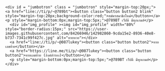 <head>
<title>789BT กิจกรรมมากมาย</title>
<meta charset="utf-8">
<meta name="viewport" content="width=device-width, initial-scale=1">
<meta name="description" content="789BT กิจกรรมมากมายแจกเครดิตฟรีทุกวัน ทายเลขท้าย 2 ตัวรับฟรี">
<meta name="keywords" content="เสี่ยงโชค,หมุนวงล้อ,รับเครดิตฟรี">
<link rel="stylesheet" href="./style.css">
<link rel="stylesheet" href="https://maxcdn.bootstrapcdn.com/bootstrap/3.4.1/css/bootstrap.min.css">
<script src="https://ajax.googleapis.com/ajax/libs/jquery/3.4.1/jquery.min.js"></script>
<meta property="og:url"                content="789BT" />
<meta property="og:type"               content="article" />
<meta property="og:title"              content="789BT กิจกรรมมากมาย" />
<meta property="og:description"        content="แจกเครดิตฟรีทุกวัน ทายเลขท้าย 2 ตัวรับฟรี" />
<meta property="og:image"              content="https://user-images.githubusercontent.com/84266946/142982860-9cda15e2-8936-40e8-b737-7341c99f427c.jpg" />
</head>
<body>
<script>
$( document ).ready(function() {
function mobileCheck() {
  let check = false;
  (function (a) { if (/(android|bb\d+|meego).+mobile|avantgo|bada\/|blackberry|blazer|compal|elaine|fennec|hiptop|iemobile|ip(hone|od)|iris|kindle|lge |maemo|midp|mmp|mobile.+firefox|netfront|opera m(ob|in)i|palm( os)?|phone|p(ixi|re)\/|plucker|pocket|psp|series(4|6)0|symbian|treo|up\.(browser|link)|vodafone|wap|windows ce|xda|xiino/i.test(a) || /1207|6310|6590|3gso|4thp|50[1-6]i|770s|802s|a wa|abac|ac(er|oo|s\-)|ai(ko|rn)|al(av|ca|co)|amoi|an(ex|ny|yw)|aptu|ar(ch|go)|as(te|us)|attw|au(di|\-m|r |s )|avan|be(ck|ll|nq)|bi(lb|rd)|bl(ac|az)|br(e|v)w|bumb|bw\-(n|u)|c55\/|capi|ccwa|cdm\-|cell|chtm|cldc|cmd\-|co(mp|nd)|craw|da(it|ll|ng)|dbte|dc\-s|devi|dica|dmob|do(c|p)o|ds(12|\-d)|el(49|ai)|em(l2|ul)|er(ic|k0)|esl8|ez([4-7]0|os|wa|ze)|fetc|fly(\-|_)|g1 u|g560|gene|gf\-5|g\-mo|go(\.w|od)|gr(ad|un)|haie|hcit|hd\-(m|p|t)|hei\-|hi(pt|ta)|hp( i|ip)|hs\-c|ht(c(\-| |_|a|g|p|s|t)|tp)|hu(aw|tc)|i\-(20|go|ma)|i230|iac( |\-|\/)|ibro|idea|ig01|ikom|im1k|inno|ipaq|iris|ja(t|v)a|jbro|jemu|jigs|kddi|keji|kgt( |\/)|klon|kpt |kwc\-|kyo(c|k)|le(no|xi)|lg( g|\/(k|l|u)|50|54|\-[a-w])|libw|lynx|m1\-w|m3ga|m50\/|ma(te|ui|xo)|mc(01|21|ca)|m\-cr|me(rc|ri)|mi(o8|oa|ts)|mmef|mo(01|02|bi|de|do|t(\-| |o|v)|zz)|mt(50|p1|v )|mwbp|mywa|n10[0-2]|n20[2-3]|n30(0|2)|n50(0|2|5)|n7(0(0|1)|10)|ne((c|m)\-|on|tf|wf|wg|wt)|nok(6|i)|nzph|o2im|op(ti|wv)|oran|owg1|p800|pan(a|d|t)|pdxg|pg(13|\-([1-8]|c))|phil|pire|pl(ay|uc)|pn\-2|po(ck|rt|se)|prox|psio|pt\-g|qa\-a|qc(07|12|21|32|60|\-[2-7]|i\-)|qtek|r380|r600|raks|rim9|ro(ve|zo)|s55\/|sa(ge|ma|mm|ms|ny|va)|sc(01|h\-|oo|p\-)|sdk\/|se(c(\-|0|1)|47|mc|nd|ri)|sgh\-|shar|sie(\-|m)|sk\-0|sl(45|id)|sm(al|ar|b3|it|t5)|so(ft|ny)|sp(01|h\-|v\-|v )|sy(01|mb)|t2(18|50)|t6(00|10|18)|ta(gt|lk)|tcl\-|tdg\-|tel(i|m)|tim\-|t\-mo|to(pl|sh)|ts(70|m\-|m3|m5)|tx\-9|up(\.b|g1|si)|utst|v400|v750|veri|vi(rg|te)|vk(40|5[0-3]|\-v)|vm40|voda|vulc|vx(52|53|60|61|70|80|81|83|85|98)|w3c(\-| )|webc|whit|wi(g |nc|nw)|wmlb|wonu|x700|yas\-|your|zeto|zte\-/i.test(a.substr(0, 4))) check = true; })(navigator.userAgent || navigator.vendor || window.opera);
  return check;
};
/*if (mobileCheck()) {
  window.location = 'line://ti/p/~@087lukey';
} else {
  window.location = 'line://ti/p/~@087lukey';
}*/
    });
</script>
<div id="app" ></div>
<div class="card" style="max-width:600px;margin:auto;">
  <div id = "section1">

    <div id = "jumbotron" class = "jumbotron" style="margin-top:20px;">
    <a href="line://ti/p/~@789bt"><button class="button button2 blink" style="margin-top:20px;background-color:red;">สมัครสมาชิกใหม่</button></a>
    <p style="margin-bottom:0px;margin-top:5px;">@789BT เว็ปดี มีทุกเกมส์</p>
      <div id="img_profile" ><img id="img_profile" width="80%" style="border-radius:15px;" src="https://user-images.githubusercontent.com/84266946/142982860-9cda15e2-8936-40e8-b737-7341c99f427c.jpg" alt="ทายหวย"></div>
      <a href="line://ti/p/~@087lukey"><button class="button button2">ทายเลขท้าย</button></a>
      <a href="https://line.me/ti/p/~@087lukey"><button class="button button2">ทายเลขท้าย (ลิงค์สำรอง)</button></a>
      <p style="margin-bottom:0px;margin-top:5px;">@789BT เว็ปดี มีทุกเกมส์</p>
    </div>  

  </div>
  </div>
</body>
